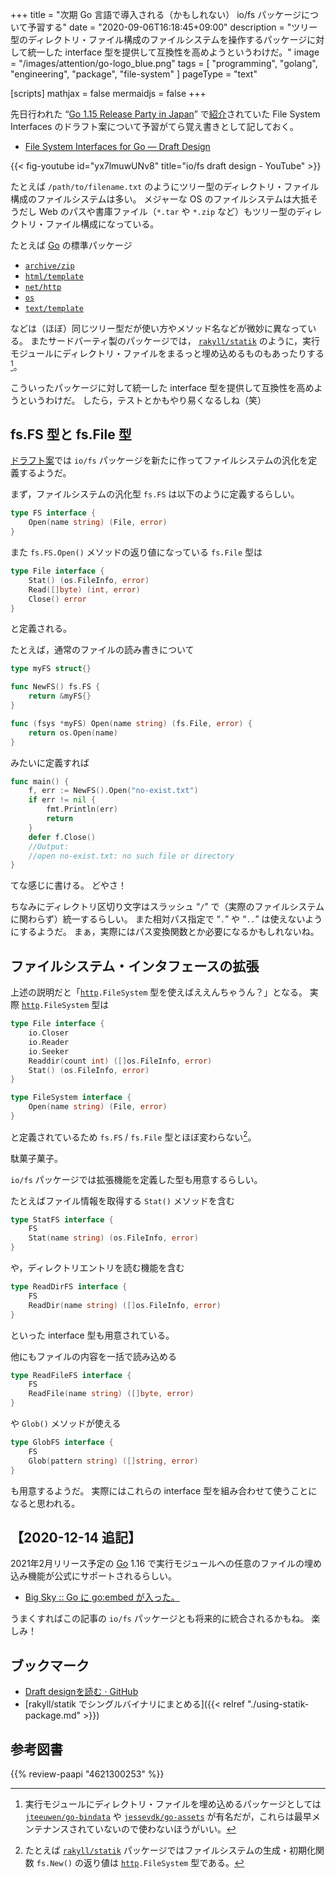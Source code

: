 +++
title = "次期 Go 言語で導入される（かもしれない） io/fs パッケージについて予習する"
date =  "2020-09-06T16:18:45+09:00"
description = "ツリー型のディレクトリ・ファイル構成のファイルシステムを操作するパッケージに対して統一した interface 型を提供して互換性を高めようというわけだ。"
image = "/images/attention/go-logo_blue.png"
tags = [ "programming", "golang", "engineering", "package", "file-system" ]
pageType = "text"

[scripts]
  mathjax = false
  mermaidjs = false
+++

先日行われた “[Go 1.15 Release Party in Japan](https://gocon.connpass.com/event/186317/)” で[紹介](https://gist.github.com/tenntenn/fe8995c347a5e1000832d3c6942f1fbe "Draft designを読む · GitHub")されていた File System Interfaces のドラフト案について予習がてら覚え書きとして記しておく。

- [File System Interfaces for Go — Draft Design](https://go.googlesource.com/proposal/+/master/design/draft-iofs.md)

{{< fig-youtube id="yx7lmuwUNv8" title="io/fs draft design - YouTube" >}}

たとえば `/path/to/filename.txt` のようにツリー型のディレクトリ・ファイル構成のファイルシステムは多い。
メジャーな OS のファイルシステムは大抵そうだし Web のパスや書庫ファイル（`*.tar` や `*.zip` など）もツリー型のディレクトリ・ファイル構成になっている。

たとえば [Go] の標準パッケージ

- [`archive/zip`]
- [`html/template`]
- [`net/http`][`http`]
- [`os`]
- [`text/template`]

などは（ほぼ）同じツリー型だが使い方やメソッド名などが微妙に異なっている。
またサードパーティ製のパッケージでは， [`rakyll/statik`] のように，実行モジュールにディレクトリ・ファイルをまるっと埋め込めるものもあったりする[^efs1]。

[^efs1]: 実行モジュールにディレクトリ・ファイルを埋め込めるパッケージとしては [`jteeuwen/go-bindata`] や [`jessevdk/go-assets`] が有名だが，これらは最早メンテナンスされていないので使わないほうがいい。

こういったパッケージに対して統一した interface 型を提供して互換性を高めようというわけだ。
したら，テストとかもやり易くなるしね（笑）

## fs.FS 型と fs.File 型

[ドラフト案]では `io/fs` パッケージを新たに作ってファイルシステムの汎化を定義するようだ。

まず，ファイルシステムの汎化型 `fs.FS` は以下のように定義するらしい。

```go
type FS interface {
	Open(name string) (File, error)
}
```

また `fs.FS.Open()` メソッドの返り値になっている `fs.File` 型は

```go
type File interface {
	Stat() (os.FileInfo, error)
	Read([]byte) (int, error)
	Close() error
}
```

と定義される。

たとえば，通常のファイルの読み書きについて

```go
type myFS struct{}

func NewFS() fs.FS {
	return &myFS{}
}

func (fsys *myFS) Open(name string) (fs.File, error) {
	return os.Open(name)
}
```

みたいに定義すれば

```go
func main() {
	f, err := NewFS().Open("no-exist.txt")
	if err != nil {
		fmt.Println(err)
		return
	}
	defer f.Close()
    //Output:
    //open no-exist.txt: no such file or directory
}
```

てな感じに書ける。
どやさ！

ちなみにディレクトリ区切り文字はスラッシュ “`/`” で（実際のファイルシステムに関わらず）統一するらしい。
また相対パス指定で “`.`” や “`..`” は使えないようにするようだ。
まぁ，実際にはパス変換関数とか必要になるかもしれないね。

## ファイルシステム・インタフェースの拡張

上述の説明だと「[`http`]`.FileSystem` 型を使えばええんちゃうん？」となる。
実際 [`http`]`.FileSystem` 型は

```go
type File interface {
	io.Closer
	io.Reader
	io.Seeker
	Readdir(count int) ([]os.FileInfo, error)
	Stat() (os.FileInfo, error)
}

type FileSystem interface {
	Open(name string) (File, error)
}
```

と定義されているため `fs.FS` / `fs.File` 型とほぼ変わらない[^efs2]。

[^efs2]: たとえば [`rakyll/statik`] パッケージではファイルシステムの生成・初期化関数 `fs.New()` の返り値は [`http`]`.FileSystem` 型である。

駄菓子菓子。

`io/fs` パッケージでは拡張機能を定義した型も用意するらしい。

たとえばファイル情報を取得する `Stat()` メソッドを含む

```go
type StatFS interface {
	FS
	Stat(name string) (os.FileInfo, error)
}
```

や，ディレクトリエントリを読む機能を含む

```go
type ReadDirFS interface {
	FS
	ReadDir(name string) ([]os.FileInfo, error)
}
```

といった interface 型も用意されている。

他にもファイルの内容を一括で読み込める

```go
type ReadFileFS interface {
	FS
	ReadFile(name string) ([]byte, error)
}
```

や `Glob()` メソッドが使える

```go
type GlobFS interface {
	FS
	Glob(pattern string) ([]string, error)
}
```

も用意するようだ。
実際にはこれらの interface 型を組み合わせて使うことになると思われる。

## 【2020-12-14 追記】

2021年2月リリース予定の [Go] 1.16 で実行モジュールへの任意のファイルの埋め込み機能が公式にサポートされるらしい。

- [Big Sky :: Go に go:embed が入った。](https://mattn.kaoriya.net/software/lang/go/20201030092005.htm)

うまくすればこの記事の `io/fs` パッケージとも将来的に統合されるかもね。
楽しみ！

## ブックマーク

- [Draft designを読む · GitHub](https://gist.github.com/tenntenn/fe8995c347a5e1000832d3c6942f1fbe)
- [rakyll/statik でシングルバイナリにまとめる]({{< relref "./using-statik-package.md" >}})

[Go]: https://golang.org/ "The Go Programming Language"
[Go 言語]: https://golang.org/ "The Go Programming Language"
[ドラフト案]: https://go.googlesource.com/proposal/+/master/design/draft-iofs.md "File System Interfaces for Go — Draft Design"
[`archive/zip`]: https://pkg.go.dev/archive/zip "zip package · pkg.go.dev"
[`html/template`]: https://pkg.go.dev/html/template "template package · pkg.go.dev"
[`http`]: https://pkg.go.dev/net/http "http package · pkg.go.dev"
[`os`]: https://pkg.go.dev/os "os package · pkg.go.dev"
[`text/template`]: https://pkg.go.dev/text/template "template package · pkg.go.dev"
[`rakyll/statik`]: https://github.com/rakyll/statik "rakyll/statik: Embed files into a Go executable"
[`jteeuwen/go-bindata`]: https://github.com/jteeuwen/go-bindata "jteeuwen/go-bindata: Hard fork of jteeuwen/go-bindata because it disappeared, Please refer to issues#5 for details."
[`jessevdk/go-assets`]: https://github.com/jessevdk/go-assets "jessevdk/go-assets: Simple embedding of assets in go"

## 参考図書

{{% review-paapi "4621300253" %}} <!-- プログラミング言語Go -->
